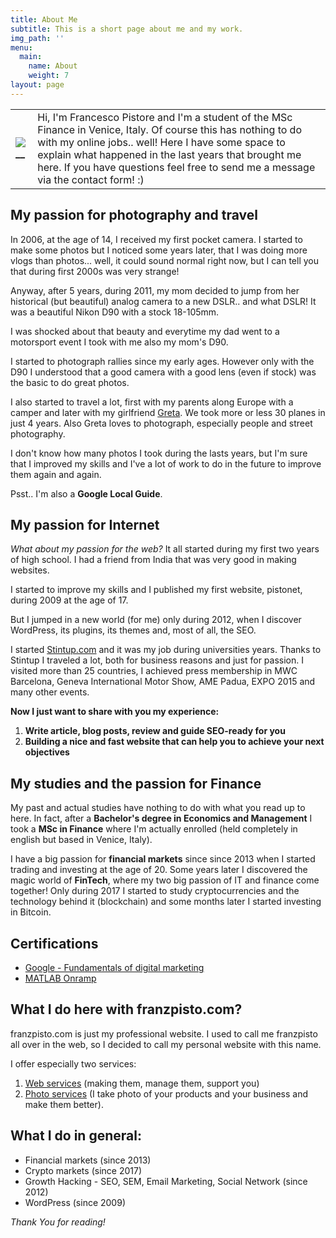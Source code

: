 ```yaml
---
title: About Me
subtitle: This is a short page about me and my work.
img_path: ''
menu:
  main:
    name: About
    weight: 7
layout: page
---
```

|                             |                                                                                                                                                                                                                                                                                                                     |
| --------------------------- | ------------------------------------------------------------------------------------------------------------------------------------------------------------------------------------------------------------------------------------------------------------------------------------------------------------------- |
| ![](/images/me2.jpg) **__** | Hi, I'm Francesco Pistore and I'm a student of the MSc Finance in Venice, Italy. Of course this has nothing to do with my online jobs.. well! Here I have some space to explain what happened in the last years that brought me here. If you have questions feel free to send me a message via the contact form! :) |

## My passion for photography and travel

In 2006, at the age of 14, I received my first pocket camera. I started to make some photos but I noticed some years later, that I was doing more vlogs than photos... well, it could sound normal right now, but I can tell you that during first 2000s was very strange!

Anyway, after 5 years, during 2011, my mom decided to jump from her historical (but beautiful) analog camera to a new DSLR.. and what DSLR! It was a beautiful Nikon D90 with a stock 18-105mm.

I was shocked about that beauty and everytime my dad went to a motorsport event I took with me also my mom's D90.

I started to photograph rallies since my early ages. However only with the D90 I understood that a good camera with a good lens (even if stock) was the basic to do great photos.

I also started to travel a lot, first with my parents along Europe with a camper and later with my girlfriend [Greta](https://gretaas.im/). We took more or less 30 planes in just 4 years. Also Greta loves to photograph, especially people and street photography.

I don't know how many photos I took during the lasts years, but I'm sure that I improved my skills and I've a lot of work to do in the future to improve them again and again.

Psst.. I'm also a **Google Local Guide**.

## My passion for Internet

*What about my passion for the web?* It all started during my first two years of high school. I had a friend from India that was very good in making websites.

I started to improve my skills and I published my first website, pistonet, during 2009 at the age of 17.

But I jumped in a new world (for me) only during 2012, when I discover WordPress, its plugins, its themes and, most of all, the SEO.

I started [Stintup.com](https://www.stintup.com/) and it was my job during universities years. Thanks to Stintup I traveled a lot, both for business reasons and just for passion. I visited more than 25 countries, I achieved press membership in MWC Barcelona, Geneva International Motor Show, AME Padua, EXPO 2015 and many other events.

**Now I just want to share with you my experience:**

1. **Write article, blog posts, review and guide SEO-ready for you**
2. **Building a nice and fast website that can help you to achieve your next objectives**

## My studies and the passion for Finance

My past and actual studies have nothing to do with what you read up to here. In fact, after a **Bachelor's degree in Economics and Management** I took a **MSc in Finance** where I'm actually enrolled (held completely in english but based in Venice, Italy).

I have a big passion for **financial markets** since since 2013 when I started trading and investing at the age of 20. Some years later I discovered the magic world of **FinTech**, where my two big passion of IT and finance come together! Only during 2017 I started to study cryptocurrencies and the technology behind it (blockchain) and some months later I started investing in Bitcoin.

## Certifications

* [Google - Fundamentals of digital marketing](https://franzpisto.com/Google%20-%20Fondamenti%20di%20Marketing%20Digitale.pdf)
* [MATLAB Onramp](https://franzpisto.com/MATLAB%20Onramp.pdf)

## What I do here with franzpisto.com?

franzpisto.com is just my professional website. I used to call me franzpisto all over in the web, so I decided to call my personal website with this name.

I offer especially two services:

1. [Web services](https://franzpisto.com/web-services/) (making them, manage them, support you)
2. [Photo services](https://franzpisto.com/photo-services/) (I take photo of your products and your business and make them better).

## What I do in general:

* Financial markets (since 2013)
* Crypto markets (since 2017)
* Growth Hacking - SEO, SEM, Email Marketing, Social Network (since 2012)
* WordPress (since 2009)

*Thank You for reading!*
